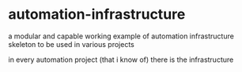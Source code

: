 # automation-infrastructure
a modular and capable working example of automation infrastructure skeleton to be used in various projects

in every automation project (that i know of) there is the infrastructure 